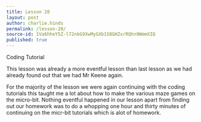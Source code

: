 ```yaml
---
title: Lesson 20
layout: post
author: charlie.hinds
permalink: /lesson-20/
source-id: 1Va6hheY5Z-l72nkG9XwMyGXb1S8GHZxrRQhn9WmmXIQ
published: true
---
```

Coding Tutorial

 This lesson was already a more eventful lesson than last lesson as we had already found out that we had Mr Keene again. 

 For the majority of the lesson we were again continuing with the coding tutorials this taught me a lot about how to make the various maze games on the micro-bit. Nothing eventful happened in our lesson apart from finding out our homework was to do a whopping one hour and thirty minutes of continuing on the micr-bit tutorials which is alot of homework.

